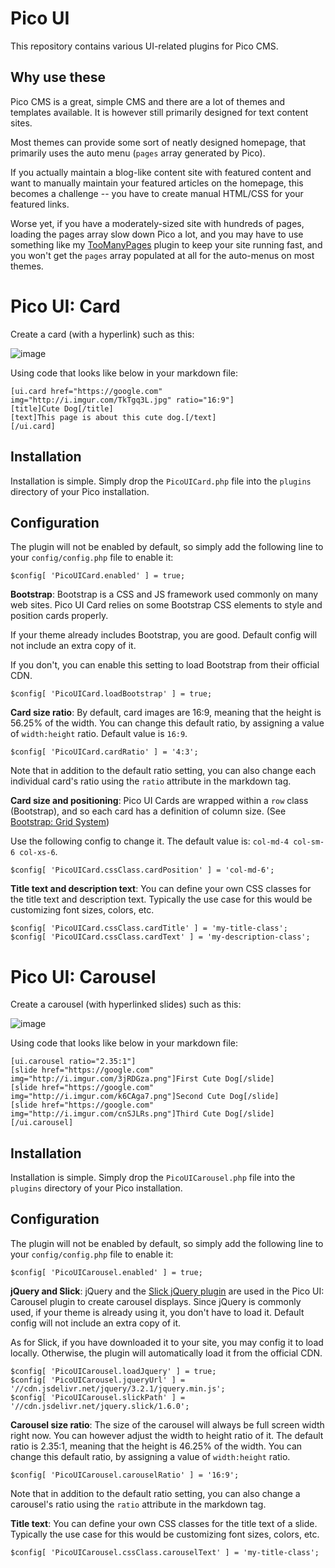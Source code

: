 # Pico UI

This repository contains various UI-related plugins for Pico CMS.

## Why use these

Pico CMS is a great, simple CMS and there are a lot of themes and templates available. It is however
still primarily designed for text content sites.

Most themes can provide some sort of neatly designed homepage, that primarily uses the auto menu
(`pages` array generated by Pico).

If you actually maintain a blog-like content site with featured content and want to manually maintain
your featured articles on the homepage, this becomes a challenge -- you have to create manual HTML/CSS
for your featured links.

Worse yet, if you have a moderately-sized site with hundreds of pages, loading the pages array slow
down Pico a lot, and you may have to use something like my [TooManyPages](https://github.com/bigicoin/PicoTooManyPages)
plugin to keep your site running fast, and you won't get the `pages` array populated at all for the
auto-menus on most themes.

# Pico UI: Card

Create a card (with a hyperlink) such as this:

![image](https://cloud.githubusercontent.com/assets/5854176/24847145/fc8b6728-1d73-11e7-9f25-11b93a3ae564.png)

Using code that looks like below in your markdown file:

```
[ui.card href="https://google.com" img="http://i.imgur.com/TkTgq3L.jpg" ratio="16:9"]
[title]Cute Dog[/title]
[text]This page is about this cute dog.[/text]
[/ui.card]
```

## Installation

Installation is simple. Simply drop the `PicoUICard.php` file into the `plugins` directory of your Pico installation.

## Configuration

The plugin will not be enabled by default, so simply add the following line to your
`config/config.php` file to enable it:

```
$config[ 'PicoUICard.enabled' ] = true;
```

**Bootstrap**: Bootstrap is a CSS and JS framework used commonly on many web sites. Pico UI Card relies on
some Bootstrap CSS elements to style and position cards properly.

If your theme already includes Bootstrap, you are good. Default config will not include an extra copy of it.

If you don't, you can enable this setting to load Bootstrap from their official CDN.

```
$config[ 'PicoUICard.loadBootstrap' ] = true;
```

**Card size ratio**: By default, card images are 16:9, meaning that the height is 56.25% of the width. You
can change this default ratio, by assigning a value of `width:height` ratio. Default value is `16:9`.

```
$config[ 'PicoUICard.cardRatio' ] = '4:3';
```

Note that in addition to the default ratio setting, you can also change each individual card's ratio using
the `ratio` attribute in the markdown tag.

**Card size and positioning**: Pico UI Cards are wrapped within a `row` class (Bootstrap), and so each card
has a definition of column size. (See [Bootstrap: Grid System](http://getbootstrap.com/css/#grid))

Use the following config to change it. The default value is: `col-md-4 col-sm-6 col-xs-6`.

```
$config[ 'PicoUICard.cssClass.cardPosition' ] = 'col-md-6';
```

**Title text and description text**: You can define your own CSS classes for the title text and description text.
Typically the use case for this would be customizing font sizes, colors, etc.

```
$config[ 'PicoUICard.cssClass.cardTitle' ] = 'my-title-class';
$config[ 'PicoUICard.cssClass.cardText' ] = 'my-description-class';
```

# Pico UI: Carousel

Create a carousel (with hyperlinked slides) such as this:

![image](https://cloud.githubusercontent.com/assets/5854176/25067283/5ae21d02-21f3-11e7-8fbd-cdbea0038bde.png)

Using code that looks like below in your markdown file:

```
[ui.carousel ratio="2.35:1"]
[slide href="https://google.com" img="http://i.imgur.com/3jRDGza.png"]First Cute Dog[/slide]
[slide href="https://google.com" img="http://i.imgur.com/k6CAga7.png"]Second Cute Dog[/slide]
[slide href="https://google.com" img="http://i.imgur.com/cnSJLRs.png"]Third Cute Dog[/slide]
[/ui.carousel]
```

## Installation

Installation is simple. Simply drop the `PicoUICarousel.php` file into the `plugins` directory of your Pico installation.

## Configuration

The plugin will not be enabled by default, so simply add the following line to your
`config/config.php` file to enable it:

```
$config[ 'PicoUICarousel.enabled' ] = true;
```

**jQuery and Slick**: jQuery and the [Slick jQuery plugin](https://github.com/kenwheeler/slick/) are used in
the Pico UI: Carousel plugin to create carousel displays. Since jQuery is commonly used, if your theme is
already using it, you don't have to load it. Default config will not include an extra copy of it.

As for Slick, if you have downloaded it to your site, you may config it to load locally. Otherwise, the plugin
will automatically load it from the official CDN.

```
$config[ 'PicoUICarousel.loadJquery' ] = true;
$config[ 'PicoUICarousel.jqueryUrl' ] = '//cdn.jsdelivr.net/jquery/3.2.1/jquery.min.js';
$config[ 'PicoUICarousel.slickPath' ] = '//cdn.jsdelivr.net/jquery.slick/1.6.0';
```

**Carousel size ratio**: The size of the carousel will always be full screen width right now. You can however
adjust the width to height ratio of it. The default ratio is 2.35:1, meaning that the height is 46.25% of
the width. You can change this default ratio, by assigning a value of `width:height` ratio.

```
$config[ 'PicoUICarousel.carouselRatio' ] = '16:9';
```

Note that in addition to the default ratio setting, you can also change a carousel's ratio using
the `ratio` attribute in the markdown tag.

**Title text**: You can define your own CSS classes for the title text of a slide. Typically the use case for
this would be customizing font sizes, colors, etc.

```
$config[ 'PicoUICarousel.cssClass.carouselText' ] = 'my-title-class';
```
